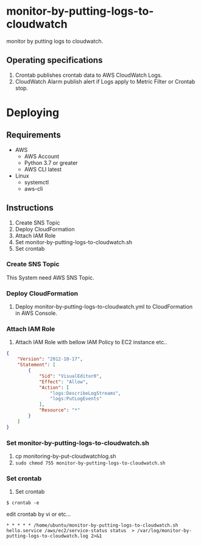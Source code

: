# monitor-by-putting-logs-to-cloudwatch
monitor by putting logs to cloudwatch.

## Operating specifications

1. Crontab publishes crontab data to AWS CloudWatch Logs.
2. CloudWatch Alarm publish alert if Logs apply to Metric Filter or Crontab stop.

# Deploying
## Requirements
- AWS
  - AWS Account
  - Python 3.7 or greater
  - AWS CLI latest
- Linux
  - systemctl
  - aws-cli

## Instructions
1. Create SNS Topic
2. Deploy CloudFormation
3. Attach IAM Role
4. Set monitor-by-putting-logs-to-cloudwatch.sh
5. Set crontab

### Create SNS Topic
This System need AWS SNS Topic.

### Deploy CloudFormation
1. Deploy monitor-by-putting-logs-to-cloudwatch.yml to CloudFormation in AWS Console.

### Attach IAM Role
1. Attach IAM Role with bellow IAM Policy to EC2 instance etc..

```json
{
    "Version": "2012-10-17",
    "Statement": [
        {
            "Sid": "VisualEditor0",
            "Effect": "Allow",
            "Action": [
                "logs:DescribeLogStreams",
                "logs:PutLogEvents"
            ],
            "Resource": "*"
        }
    ]
}
```

### Set monitor-by-putting-logs-to-cloudwatch.sh
1. cp monitoring-by-put-cloudwatchlog.sh
2. `sudo chmod 755 monitor-by-putting-logs-to-cloudwatch.sh`


### Set crontab
1. Set crontab
```
$ crontab -e
```
edit crontab by vi or etc...
```
* * * * * /home/ubuntu/monitor-by-putting-logs-to-cloudwatch.sh hello.service /aws/ec2/service-status status  > /var/log/monitor-by-putting-logs-to-cloudwatch.log 2>&1
```